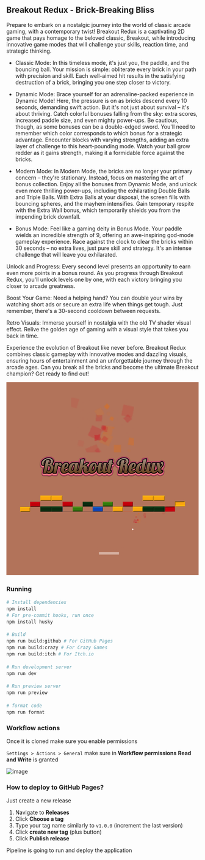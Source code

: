 ## Breakout Redux - Brick-Breaking Bliss

Prepare to embark on a nostalgic journey into the world of classic arcade gaming, with a contemporary twist! Breakout Redux is a captivating 2D game that pays homage to the beloved classic, Breakout, while introducing innovative game modes that will challenge your skills, reaction time, and strategic thinking.

- Classic Mode: In this timeless mode, it's just you, the paddle, and the bouncing ball. Your mission is simple: obliterate every brick in your path with precision and skill. Each well-aimed hit results in the satisfying destruction of a brick, bringing you one step closer to victory.

- Dynamic Mode: Brace yourself for an adrenaline-packed experience in Dynamic Mode! Here, the pressure is on as bricks descend every 10 seconds, demanding swift action. But it's not just about survival – it's about thriving. Catch colorful bonuses falling from the sky: extra scores, increased paddle size, and even mighty power-ups. Be cautious, though, as some bonuses can be a double-edged sword. You'll need to remember which color corresponds to which bonus for a strategic advantage. Encounter blocks with varying strengths, adding an extra layer of challenge to this heart-pounding mode. Watch your ball grow redder as it gains strength, making it a formidable force against the bricks.

- Modern Mode: In Modern Mode, the bricks are no longer your primary concern – they're stationary. Instead, focus on mastering the art of bonus collection. Enjoy all the bonuses from Dynamic Mode, and unlock even more thrilling power-ups, including the exhilarating Double Balls and Triple Balls. With Extra Balls at your disposal, the screen fills with bouncing spheres, and the mayhem intensifies. Gain temporary respite with the Extra Wall bonus, which temporarily shields you from the impending brick downfall.

- Bonus Mode: Feel like a gaming deity in Bonus Mode. Your paddle wields an incredible strength of 9, offering an awe-inspiring god-mode gameplay experience. Race against the clock to clear the bricks within 30 seconds – no extra lives, just pure skill and strategy. It's an intense challenge that will leave you exhilarated.

Unlock and Progress: Every second level presents an opportunity to earn even more points in a bonus round. As you progress through Breakout Redux, you'll unlock levels one by one, with each victory bringing you closer to arcade greatness.

Boost Your Game: Need a helping hand? You can double your wins by watching short ads or secure an extra life when things get tough. Just remember, there's a 30-second cooldown between requests.

Retro Visuals: Immerse yourself in nostalgia with the old TV shader visual effect. Relive the golden age of gaming with a visual style that takes you back in time.

Experience the evolution of Breakout like never before. Breakout Redux combines classic gameplay with innovative modes and dazzling visuals, ensuring hours of entertainment and an unforgettable journey through the arcade ages. Can you break all the bricks and become the ultimate Breakout champion? Get ready to find out!

![800x800.png](docs/imgs/800x800.png)


### Running

```bash
# Install dependencies
npm install
# For pre-commit hooks, run once
npm install husky

# Build
npm run build:github # For GitHub Pages
npm run build:crazy # For Crazy Games
npm run build:itch # For Itch.io

# Run development server
npm run dev

# Run preview server
npm run preview

# format code
npm run format
```



### Workflow actions

Once it is cloned make sure you enable permissions

`Settings > Actions > General` make sure in **Workflow permissions** **Read and Write** is granted

<img width="1312" alt="image" src="https://github.com/n1md7/three-boilerplate/assets/6734058/d5f4bd64-45e5-4025-a6e6-d869c801b4e4">


### How to deploy to GitHub Pages?

Just create a new release

1. Navigate to **Releases**
2. Click **Choose a tag**
3. Type your tag name similarly to `v1.0.0` (increment the last version)
4. Click **create new tag** (plus button)
5. Click **Publish release**

Pipeline is going to run and deploy the application
